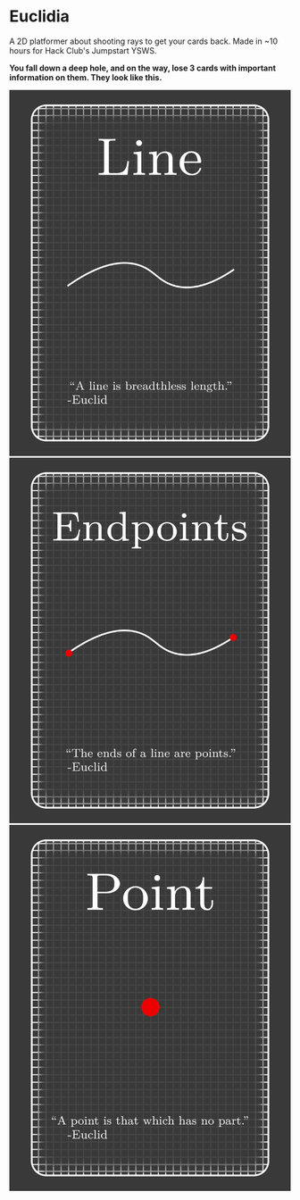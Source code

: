 # Euclidia

A 2D platformer about shooting rays to get your cards back.
Made in ~10 hours for Hack Club's Jumpstart YSWS.


**You fall down a deep hole, and on the way, lose 3 cards with important information on them. They look like this.**

![Point](sprite/card0.png)
![Line](sprite/card1.png)
![Endpoints](sprite/card2.png)

